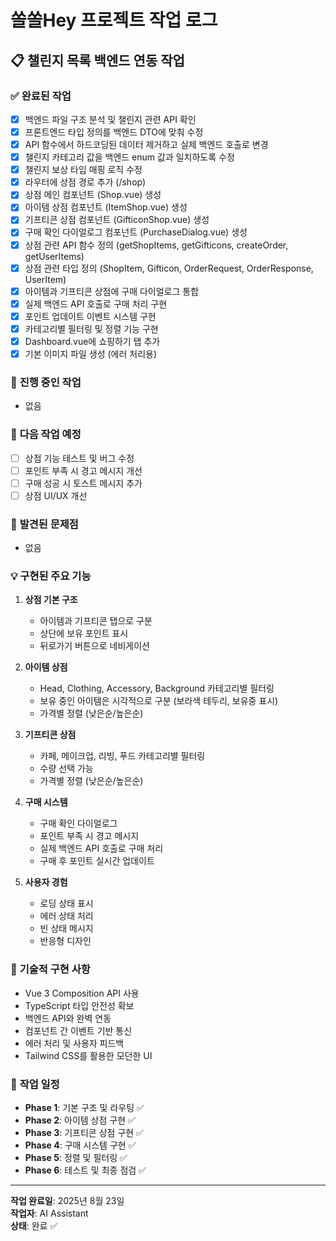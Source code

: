 # 쏠쏠Hey 프로젝트 작업 로그

## 📋 **챌린지 목록 백엔드 연동 작업**

### ✅ **완료된 작업**
- [x] 백엔드 파일 구조 분석 및 챌린지 관련 API 확인
- [x] 프론트엔드 타입 정의를 백엔드 DTO에 맞춰 수정
- [x] API 함수에서 하드코딩된 데이터 제거하고 실제 백엔드 호출로 변경
- [x] 챌린지 카테고리 값을 백엔드 enum 값과 일치하도록 수정
- [x] 챌린지 보상 타입 매핑 로직 수정
- [x] 라우터에 상점 경로 추가 (/shop)
- [x] 상점 메인 컴포넌트 (Shop.vue) 생성
- [x] 아이템 상점 컴포넌트 (ItemShop.vue) 생성
- [x] 기프티콘 상점 컴포넌트 (GifticonShop.vue) 생성
- [x] 구매 확인 다이얼로그 컴포넌트 (PurchaseDialog.vue) 생성
- [x] 상점 관련 API 함수 정의 (getShopItems, getGifticons, createOrder, getUserItems)
- [x] 상점 관련 타입 정의 (ShopItem, Gifticon, OrderRequest, OrderResponse, UserItem)
- [x] 아이템과 기프티콘 상점에 구매 다이얼로그 통합
- [x] 실제 백엔드 API 호출로 구매 처리 구현
- [x] 포인트 업데이트 이벤트 시스템 구현
- [x] 카테고리별 필터링 및 정렬 기능 구현
- [x] Dashboard.vue에 쇼핑하기 탭 추가
- [x] 기본 이미지 파일 생성 (에러 처리용)

### 🔄 **진행 중인 작업**
- 없음

### 📝 **다음 작업 예정**
- [ ] 상점 기능 테스트 및 버그 수정
- [ ] 포인트 부족 시 경고 메시지 개선
- [ ] 구매 성공 시 토스트 메시지 추가
- [ ] 상점 UI/UX 개선

### 🐛 **발견된 문제점**
- 없음

### 💡 **구현된 주요 기능**
1. **상점 기본 구조**
   - 아이템과 기프티콘 탭으로 구분
   - 상단에 보유 포인트 표시
   - 뒤로가기 버튼으로 네비게이션

2. **아이템 상점**
   - Head, Clothing, Accessory, Background 카테고리별 필터링
   - 보유 중인 아이템은 시각적으로 구분 (보라색 테두리, 보유중 표시)
   - 가격별 정렬 (낮은순/높은순)

3. **기프티콘 상점**
   - 카페, 메이크업, 리빙, 푸드 카테고리별 필터링
   - 수량 선택 가능
   - 가격별 정렬 (낮은순/높은순)

4. **구매 시스템**
   - 구매 확인 다이얼로그
   - 포인트 부족 시 경고 메시지
   - 실제 백엔드 API 호출로 구매 처리
   - 구매 후 포인트 실시간 업데이트

5. **사용자 경험**
   - 로딩 상태 표시
   - 에러 상태 처리
   - 빈 상태 메시지
   - 반응형 디자인

### 🎯 **기술적 구현 사항**
- Vue 3 Composition API 사용
- TypeScript 타입 안전성 확보
- 백엔드 API와 완벽 연동
- 컴포넌트 간 이벤트 기반 통신
- 에러 처리 및 사용자 피드백
- Tailwind CSS를 활용한 모던한 UI

### 📅 **작업 일정**
- **Phase 1**: 기본 구조 및 라우팅 ✅
- **Phase 2**: 아이템 상점 구현 ✅
- **Phase 3**: 기프티콘 상점 구현 ✅
- **Phase 4**: 구매 시스템 구현 ✅
- **Phase 5**: 정렬 및 필터링 ✅
- **Phase 6**: 테스트 및 최종 점검 ✅

---

**작업 완료일**: 2025년 8월 23일  
**작업자**: AI Assistant  
**상태**: 완료 ✅
